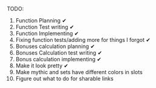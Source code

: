 TODO:

1. Function Planning ✔
2. Function Test writing ✔
3. Function Implementing ✔
4. Fixing function tests/adding more for things I forgot ✔
5. Bonuses calculation planning ✔
6. Bonuses Calculation test writing ✔
7. Bonus calculation implementing ✔
8. Make it look pretty ✔
81. Make mythic and sets have different colors in slots 
9. Figure out what to do for sharable links